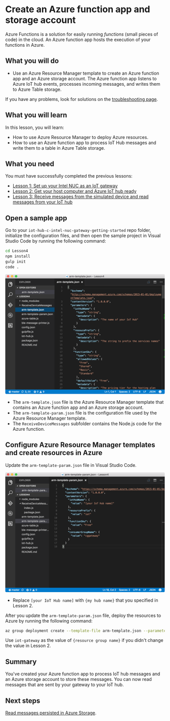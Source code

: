 <properties
    pageTitle="Save messages to the Azure cloud and read them from the cloud | Azure"
    description="Save messages from Intel NUC to your IoT hub, write them to Azure Table storage and then read them from the cloud."
    services="iot-hub"
    documentationcenter=""
    author="shizn"
    manager="timtl"
    tags=""
    keywords="storing data in the cloud, data stored in cloud, iot cloud service" />
<tags
    ms.assetid="ffed0c2e-b092-40e1-9113-8196ec057d67"
    ms.service="iot-hub"
    ms.devlang="c"
    ms.topic="article"
    ms.tgt_pltfrm="na"
    ms.workload="na"
    ms.date="10/28/2016"
    wacn.date=""
    ms.author="xshi" />

# Create an Azure function app and storage account

Azure Functions is a solution for easily running _functions_ (small pieces of code) in the cloud. An Azure function app hosts the execution of your functions in Azure. 

## What you will do

- Use an Azure Resource Manager template to create an Azure function app and an Azure storage account. The Azure function app listens to Azure IoT hub events, processes incoming messages, and writes them to Azure Table storage.

If you have any problems, look for solutions on the [troubleshooting page](/documentation/articles/iot-hub-gateway-kit-c-sim-troubleshooting/).


## What you will learn

In this lesson, you will learn:

- How to use Azure Resource Manager to deploy Azure resources.
- How to use an Azure function app to process IoT Hub messages and write them to a table in Azure Table storage.

## What you need

You must have successfully completed the previous lessons:

- [Lesson 1: Set up your Intel NUC as an IoT gateway](/documentation/articles/iot-hub-gateway-kit-c-sim-lesson1-set-up-nuc/)
- [Lesson 2: Get your host computer and Azure IoT hub ready](/documentation/articles/iot-hub-gateway-kit-c-sim-lesson2-get-the-tools-win32/)
- [Lesson 3: Receive messages from the simulated device and read messages from your IoT hub](/documentation/articles/iot-hub-gateway-kit-c-sim-lesson3-configure-simulated-device-app/)

## Open a sample app

Go to your `iot-hub-c-intel-nuc-gateway-getting-started` repo folder, initialize the configuration files, and then open the sample project in Visual Studio Code by running the following command:

```bash
cd Lesson4
npm install
gulp init
code .
```

![repo structure](./media/iot-hub-gateway-kit-lessons/lesson4/arm_template.png)

- The `arm-template.json` file is the Azure Resource Manager template that contains an Azure function app and an Azure storage account.
- The `arm-template-param.json` file is the configuration file used by the Azure Resource Manager template.
- The `ReceiveDeviceMessages` subfolder contains the Node.js code for the Azure function.

## Configure Azure Resource Manager templates and create resources in Azure

Update the `arm-template-param.json` file in Visual Studio Code.

![arm template json](./media/iot-hub-gateway-kit-lessons/lesson4/arm_template_param.png)

- Replace `[your IoT Hub name]` with `{my hub name}` that you specified in Lesson 2.

After you update the `arm-template-param.json` file, deploy the resources to Azure by running the following command:

```bash
az group deployment create --template-file arm-template.json --parameters @arm-template-param.json -g iot-gateway
```

Use `iot-gateway` as the value of `{resource group name}` if you didn't change the value in Lesson 2.

## Summary

You've created your Azure function app to process IoT hub messages and an Azure storage account to store these messages. You can now read messages that are sent by your gateway to your IoT hub.

## Next steps
[Read messages persisted in Azure Storage](/documentation/articles/iot-hub-gateway-kit-c-sim-lesson4-read-table-storage/).
